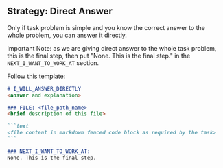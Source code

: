 ## Strategy: Direct Answer

Only if task problem is simple and you know the correct answer to the whole problem, you 
can answer it directly.

Important Note: as we are giving direct answer to the whole task problem, this is the final 
step, then put "None. This is the final step." in the `NEXT_I_WANT_TO_WORK_AT` section.

Follow this template:

`````markdown
# I_WILL_ANSWER_DIRECTLY
<answer and explanation>

### FILE: <file_path_name>
<brief description of this file>

```text
<file content in markdown fenced code block as required by the task>
```

### NEXT_I_WANT_TO_WORK_AT:
None. This is the final step.
`````
